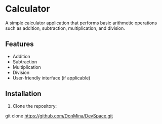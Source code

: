 # Calculator

A simple calculator application that performs basic arithmetic operations such as addition, subtraction, multiplication, and division.

## Features

- Addition
- Subtraction
- Multiplication
- Division
- User-friendly interface (if applicable)

## Installation

1. Clone the repository:

git clone https://github.com/DonMina/DevSpace.git
